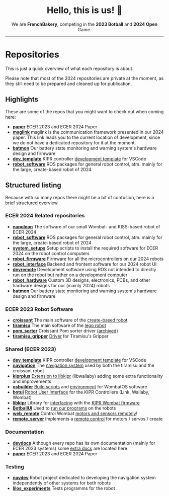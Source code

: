<div align="center">
    <h1 align="center"> Hello, this is us! 👋 </h1>
    We are <b>FrenchBakery</b>, competing in the <b>2023 Botball</b> and <b>2024 Open</b> Game.
</div>

---

# Repositories

This is just a quick overview of what each repository is about.

Please note that most of the 2024 repositories are private at the moment, as they still need to be prepared and cleaned up for publication.

## Highlights

These are some of the repos that you might want to check out when coming here:

- **[paper](https://github.com/frenchbakery/paper)** ECER 2023 and ECER 2024 Paper
- **[msglink](https://github.com/melektron/el-std/tree/msglink_dev/include/el/msglink)** msglink is the communication framework presented in our 2024 paper. This link leads you to the current location of development, since we do not have a dedicated repository for it at the moment.
- **[batmon](https://github.com/frenchbakery/batmon)** Our battery state monitoring and warning system's hardware design and firmware
- **[dev_template](https://github.com/frenchbakery/dev_template)** KIPR controller <ins>development template</ins> for VSCode
- **[robot_software](https://github.com/frenchbakery/robot_software)** ROS packages for general robot control, atm. mainly for the large, create-based robot of 2024


## Structured listing

Because with so many repos there might be a bit of confusion,
here is a brief structured overview.

### ECER 2024 Related repositories

- **[napoleon](https://github.com/frenchbakery/napoleon)** The software of our small Wombat- and KISS-based robot of ECER 2024
- **[robot_software](https://github.com/frenchbakery/robot_software)** ROS packages for general robot control, atm. mainly for the large, create-based robot of 2024
- **[system_setups](https://github.com/frenchbakery/system_setups)** Setup scripts to install the required software for ECER 2024 on the robot control computers
- **[robot_firmware](https://github.com/frenchbakery/robot_firmware)** Firmware for all the microcontrollers on our 2024 robots
- **[robot_interface](https://github.com/frenchbakery/robot_interface)** Backend and frontent software for our 2024 robot UI
- **[devremote](https://github.com/frenchbakery/devremote)** Development software using ROS not intended to directly run on the robot but rather on a development computer
- **[robot_hardware](https://github.com/frenchbakery/robot_hardware)** Custom 3D designs, electronics, PCBs, and other hardware designs for our (mainly 2024) robots
- **[batmon](https://github.com/frenchbakery/batmon)** Our battery state monitoring and warning system's hardware design and firmware


### ECER 2023 Robot Software

- **[croissant](https://github.com/frenchbakery/croissant)** The main software of the <ins>create-based robot</ins>
- **[tiramisu](https://github.com/frenchbakery/tiramisu)** The main software of the <ins>lego robot</ins>
- **[pom_sorter](https://github.com/frenchbakery/pom_sorter)** Croissant Pom sorter driver <ins>(archived)</ins>
- **[tiramisu_gripper](https://github.com/frenchbakery/tiramisu_gripper)** <ins>Driver</ins> for Tiramisu's Gripper


### Shared (ECER 2023)

- **[dev_template](https://github.com/frenchbakery/dev_template)** KIPR controller <ins>development template</ins> for VSCode
- **[navigation](https://github.com/frenchbakery/navigation)** The <ins>navigation system</ins> used by both the tiramisu and the croissant robot
- **[kiprplus](https://github.com/frenchbakery/kiprplus)** <ins>Extension to libkipr</ins> (libwallaby) adding some extra functionality and improvements
- **[osbuilder](https://github.com/frenchbakery/osbuilder)** <ins>Build scripts</ins> and <ins>environment</ins> for WombatOS software
- **[botui](https://github.com/frenchbakery/botui)** <ins>Robot User Interface</ins> for the KIPR Controllers (Link, Wallaby, Wombat)
- **[libkipr](https://github.com/frenchbakery/libkipr)** Library for <ins>interfacing</ins> with the <ins>KIPR Wombat firmware</ins>
- **[BotballUI](https://github.com/frenchbakery/BotballUI)** Used to <ins>run our programs</ins> on the robots
- **[web_remote](https://github.com/frenchbakery/web_remote)** Control Wombat <ins>motors and sensors remotely</ins>!
- **[remote_server](https://github.com/frenchbakery/remote_server)** Implements a <ins>remote control</ins> for motors / servos / create


### Documentation

- **[devdocs](https://github.com/frenchbakery/devdocs)** Although every repo has its own documentation (mainly for ECER 2023 systems) some <ins>extra docs</ins> are located here
- **[paper](https://github.com/frenchbakery/paper)** ECER 2023 and ECER 2024 Paper


### Testing

- **[navdev](https://github.com/frenchbakery/navdev)** Robot project dedicated to developing the navigation system independently of other systems for both robots
- **[lilos_experiments](https://github.com/frenchbakery/lilos_experiments)** Tests programms for the robot
